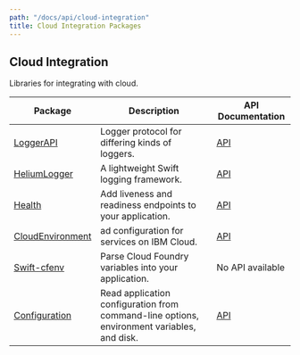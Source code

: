 ```yaml
---
path: "/docs/api/cloud-integration"
title: Cloud Integration Packages
---
```


## Cloud Integration

 Libraries for integrating with cloud.

 | Package      | Description | API Documentation |
 | ----------- | ----------- | ------- |
 | [LoggerAPI](https://github.com/Kitura/LoggerAPI)      | Logger protocol for differing kinds of loggers.  | [API](https://ibm-swift.github.io/LoggerAPI/) |
 | [HeliumLogger](https://github.com/Kitura/HeliumLogger) | A lightweight Swift logging framework. | [API](https://ibm-swift.github.io/HeliumLogger/) |
 | [Health](https://github.com/Kitura/Health)      | Add liveness and readiness endpoints to your application. | [API](https://ibm-swift.github.io/Health/) |
 | [CloudEnvironment](https://github.com/Kitura/CloudEnvironment) | ad configuration for services on IBM Cloud. | [API](https://ibm-swift.github.io/CloudEnvironment/) |
 | [Swift-cfenv](https://github.com/Kitura/Swift-cfenv) | Parse Cloud Foundry variables into your application. | No API available |
 | [Configuration](https://github.com/Kitura/Configuration) | Read application configuration from command-line options, environment variables, and disk. | [API](https://ibm-swift.github.io/Configuration/) |